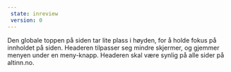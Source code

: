 ```yaml
---
 state: inreview
 version: 0
---
```

Den globale toppen på siden tar lite plass i høyden, for å holde fokus på innholdet på siden. Headeren tilpasser seg mindre skjermer, og gjemmer menyen under en meny-knapp. Headeren skal være synlig på alle sider på altinn.no.
